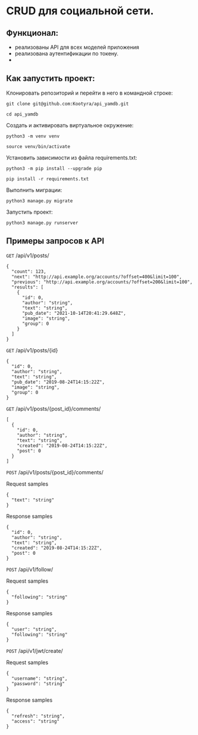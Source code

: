 # CRUD для социальной сети. 
## Функционал:
- реализованы API для всех моделей приложения
- реализована аутентификации по токену.
- 
## Как запустить проект:
Клонировать репозиторий и перейти в него в командной строке:
```
git clone git@github.com:Kootyra/api_yamdb.git
```
```
cd api_yamdb
```
Cоздать и активировать виртуальное окружение:
```
python3 -m venv venv
```
```
source venv/bin/activate
```
Установить зависимости из файла requirements.txt:
```
python3 -m pip install --upgrade pip
```
```
pip install -r requirements.txt
```
Выполнить миграции:
```
python3 manage.py migrate
```
Запустить проект:
```
python3 manage.py runserver
```

## Примеры запросов к API
`GET` /api/v1/posts/
```
{
  "count": 123,
  "next": "http://api.example.org/accounts/?offset=400&limit=100",
  "previous": "http://api.example.org/accounts/?offset=200&limit=100",
  "results": [
    {
      "id": 0,
      "author": "string",
      "text": "string",
      "pub_date": "2021-10-14T20:41:29.648Z",
      "image": "string",
      "group": 0
    }
  ]
}
```
`GET` /api/v1/posts/{id}
```
{
  "id": 0,
  "author": "string",
  "text": "string",
  "pub_date": "2019-08-24T14:15:22Z",
  "image": "string",
  "group": 0
}
```
`GET` /api/v1/posts/{post_id}/comments/
```
[
  {
    "id": 0,
    "author": "string",
    "text": "string",
    "created": "2019-08-24T14:15:22Z",
    "post": 0
  }
]
```
`POST` /api/v1/posts/{post_id}/comments/

Request samples
```
{
  "text": "string"
}
```
Response samples
```
{
  "id": 0,
  "author": "string",
  "text": "string",
  "created": "2019-08-24T14:15:22Z",
  "post": 0
}
```
`POST` /api/v1/follow/

Request samples
```
{
  "following": "string"
}
```
Response samples
```
{
  "user": "string",
  "following": "string"
}
```
`POST` /api/v1/jwt/create/

Request samples
```
{
  "username": "string",
  "password": "string"
}
```
Response samples
```
{
  "refresh": "string",
  "access": "string"
}
```
